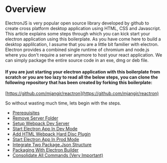 # Overview

ElectronJS is very popular open source library developed by github to create cross platform desktop application using HTML, CSS and Javascript. This article explains some steps through which you can kick start your electron application using this boilerplate. As you have come here to build a desktop applilcation, I assume that you are a little bit familier with electron. Electron provides a combined single runtime of chromium and node.js where you don't require a server anymore to host your react application. We can simply package the entire source code in an exe, dmg or deb file.

#### If you are just starting your electron application with this boilerplate from scratch or you are too lazy to read all the below steps, you can clone the following repository that has been created by forking this boilerplate:

[https://github.com/mjangir/reactron](https://github.com/mjangir/reactron)

So without wasting much time, lets begin with the steps.

- [Prerequisites](prerequisites.md)
- [Remove Server Folder](remove-server.md)
- [Setup Webpack Dev Server](setup-webpack-dev-server.md)
- [Start Electron App In Dev Mode](start-electron-app-in-dev.md)
- [Add HTML Webpack Hard Disc Plugin](add-html-harddisc-plugin.md)
- [Start Electron App In Prod Mode](start-electron-app-in-prod.md)
- [Integrate Two Package.Json Structure](two-package-json.md)
- [Packaging With Electron Builder](packaging-electron-app.md)
- [Consolidate All Commands (Very Important)](consolidate-all-commands.md)